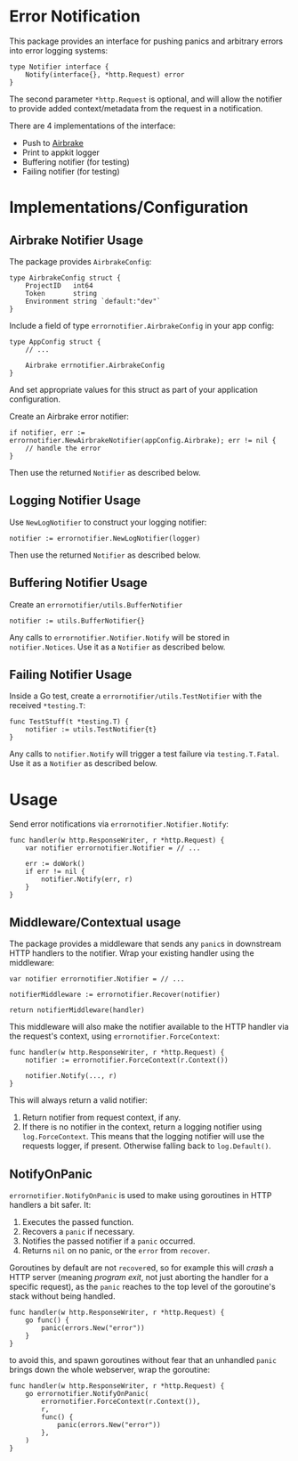 # Error Notification

This package provides an interface for pushing panics and arbitrary
errors into error logging systems:

```
type Notifier interface {
	Notify(interface{}, *http.Request) error
}
```

The second parameter `*http.Request` is optional, and will allow the
notifier to provide added context/metadata from the request in a
notification.

There are 4 implementations of the interface:

* Push to [Airbrake](https://airbrake.io)
* Print to appkit logger
* Buffering notifier (for testing)
* Failing notifier (for testing)

# Implementations/Configuration

## Airbrake Notifier Usage

The package provides `AirbrakeConfig`:

```
type AirbrakeConfig struct {
	ProjectID   int64
	Token       string
	Environment string `default:"dev"`
}
```

Include a field of type `errornotifier.AirbrakeConfig` in your app
config:

```
type AppConfig struct {
	// ...

	Airbrake errnotifier.AirbrakeConfig
}
```

And set appropriate values for this struct as part of your application
configuration.

Create an Airbrake error notifier:

```
if notifier, err := errornotifier.NewAirbrakeNotifier(appConfig.Airbrake); err != nil {
	// handle the error
}
```

Then use the returned `Notifier` as described below.

## Logging Notifier Usage

Use `NewLogNotifier` to construct your logging notifier:

```
notifier := errornotifier.NewLogNotifier(logger)
```

Then use the returned `Notifier` as described below.

## Buffering Notifier Usage

Create an `errornotifier/utils.BufferNotifier`

```
notifier := utils.BufferNotifier{}
```

Any calls to `errornotifier.Notifier.Notify` will be stored in
`notifier.Notices`. Use it as a `Notifier` as described below.

## Failing Notifier Usage

Inside a Go test, create a `errornotifier/utils.TestNotifier` with the
received `*testing.T`:

```
func TestStuff(t *testing.T) {
    notifier := utils.TestNotifier{t}
}
```

Any calls to `notifier.Notify` will trigger a test failure via
`testing.T.Fatal`. Use it as a `Notifier` as described below.

# Usage

Send error notifications via `errornotifier.Notifier.Notify`:

```
func handler(w http.ResponseWriter, r *http.Request) {
	var notifier errornotifier.Notifier = // ...

	err := doWork()
	if err != nil {
		notifier.Notify(err, r)
	}
}
```

## Middleware/Contextual usage

The package provides a middleware that sends any `panic`s in
downstream HTTP handlers to the notifier. Wrap your existing handler
using the middleware:

```
var notifier errornotifier.Notifier = // ...

notifierMiddleware := errornotifier.Recover(notifier)

return notifierMiddleware(handler)
```

This middleware will also make the notifier available to the HTTP
handler via the request's context, using `errornotifier.ForceContext`:

```
func handler(w http.ResponseWriter, r *http.Request) {
	notifier := errornotifier.ForceContext(r.Context())

    notifier.Notify(..., r)
}
```

This will always return a valid notifier:

1. Return notifier from request context, if any.
2. If there is no notifier in the context, return a logging notifier
   using `log.ForceContext`. This means that the logging notifier will
   use the requests logger, if present. Otherwise falling back to
   `log.Default()`.

## NotifyOnPanic

`errornotifier.NotifyOnPanic` is used to make using goroutines in HTTP
handlers a bit safer. It:

1. Executes the passed function.
2. Recovers a `panic` if necessary.
3. Notifies the passed notifier if a `panic` occurred.
4. Returns `nil` on no panic, or the `error` from `recover`.

Goroutines by default are not `recover`ed, so for example this will
*crash* a HTTP server (meaning *program exit*, not just aborting the
handler for a specific request), as the `panic` reaches to the top
level of the goroutine's stack without being handled.

```
func handler(w http.ResponseWriter, r *http.Request) {
    go func() {
        panic(errors.New("error"))
    }
}
```

to avoid this, and spawn goroutines without fear that an unhandled
`panic` brings down the whole webserver, wrap the goroutine:

```
func handler(w http.ResponseWriter, r *http.Request) {
    go errornotifier.NotifyOnPanic(
        errornotifier.ForceContext(r.Context()),
        r,
        func() {
            panic(errors.New("error"))
        },
    )
}
```
